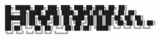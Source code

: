 
██╗     █████╗ ███╗   ███╗    ███╗   ███╗██╗███╗   ██╗
██║    ██╔══██╗████╗ ████║    ████╗ ████║██║████╗  ██║
██║    ███████║██╔████╔██║    ██╔████╔██║██║██╔██╗ ██║
██║    ██╔══██║██║╚██╔╝██║    ██║╚██╔╝██║██║██║╚██╗██║
██║    ██║  ██║██║ ╚═╝ ██║    ██║ ╚═╝ ██║██║██║ ╚████║
╚═╝    ╚═╝  ╚═╝╚═╝     ╚═╝    ╚═╝     ╚═╝╚═╝╚═╝  ╚═══╝
                                                      
                                                      
                                                      
                                                      
                                                      
                                                      
                                                      
                                                      
